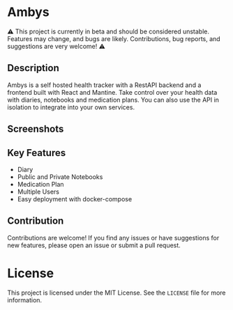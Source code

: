 # Ambys

⚠️ This project is currently in beta and should be considered unstable. Features may change, and bugs are likely.
Contributions, bug reports, and suggestions are very welcome! ⚠️

## Description

Ambys is a self hosted health tracker with a RestAPI backend and a frontend built with React and Mantine. Take control over your health data with diaries, notebooks and medication plans. You can also use the API in isolation to integrate into your own services.

## Screenshots


## Key Features

- Diary
- Public and Private Notebooks
- Medication Plan
- Multiple Users
- Easy deployment with docker-compose

## Contribution

Contributions are welcome! If you find any issues or have suggestions for new features, please open an issue or submit a pull request.

# License

This project is licensed under the MIT License. See the `LICENSE` file for more information.
